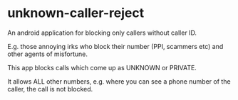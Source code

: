 # unknown-caller-reject

An android application for blocking only callers without caller ID.

E.g. those annoying irks who block their number (PPI, scammers etc) and other agents of misfortune.

This app blocks calls which come up as UNKNOWN or PRIVATE.

It allows ALL other numbers, e.g. where you can see a phone number of the caller, the call is not blocked.
